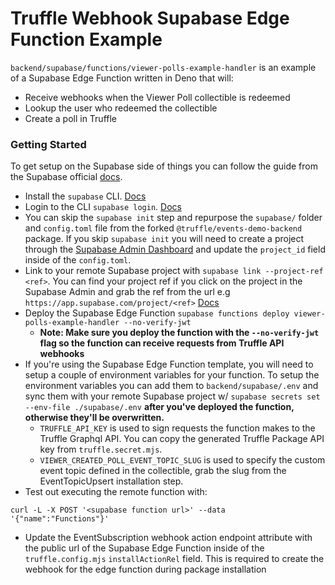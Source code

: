 # Truffle Webhook Supabase Edge Function Example

`backend/supabase/functions/viewer-polls-example-handler` is an example of a
Supabase Edge Function written in Deno that will:

- Receive webhooks when the Viewer Poll collectible is redeemed
- Lookup the user who redeemed the collectible
- Create a poll in Truffle

### Getting Started

To get setup on the Supabase side of things you can follow the guide from the
Supabase official
[docs](https://supabase.com/docs/guides/functions#creating-a-function).

- Install the `supabase` CLI.
  [Docs](https://supabase.com/docs/reference/cli/installing-and-updating)
- Login to the CLI `supabase login`.
  [Docs](https://supabase.com/docs/reference/cli/supabase-login)
- You can skip the `supabase init` step and repurpose the `supabase/` folder and
  `config.toml` file from the forked `@truffle/events-demo-backend` package. If
  you skip `supabase init` you will need to create a project through the
  [Supabase Admin Dashboard](https://app.supabase.com/) and update the
  `project_id` field inside of the `config.toml`.
- Link to your remote Supabase project with `supabase link --project-ref <ref>`.
  You can find your project ref if you click on the project in the Supabase
  Admin and grab the ref from the url e.g
  `https://app.supabase.com/project/<ref>`
  [Docs](https://supabase.com/docs/reference/cli/supabase-link)
- Deploy the Supabase Edge Function
  `supabase functions deploy viewer-polls-example-handler --no-verify-jwt`
  - **Note: Make sure you deploy the function with the `--no-verify-jwt` flag so
    the function can receive requests from Truffle API webhooks**
- If you're using the Supabase Edge Function template, you will need to setup a
  couple of environment variables for your function. To setup the environment
  variables you can add them to `backend/supabase/.env` and sync them with your
  remote Supabase project w/ `supabase secrets set --env-file ./supabase/.env`
  **after you've deployed the function, otherwise they'll be overwritten.**
  - `TRUFFLE_API_KEY` is used to sign requests the function makes to the Truffle
    Graphql API. You can copy the generated Truffle Package API key from
    `truffle.secret.mjs`.
  - `VIEWER_CREATED_POLL_EVENT_TOPIC_SLUG` is used to specify the custom event
    topic defined in the collectible, grab the slug from the EventTopicUpsert
    installation step.
- Test out executing the remote function with:

```shell
curl -L -X POST '<supabase function url>' --data '{"name":"Functions"}'
```

- Update the EventSubscription webhook action endpoint attribute with the public
  url of the Supabase Edge Function inside of the `truffle.config.mjs`
  `installActionRel` field. This is required to create the webhook for the edge
  function during package installation
